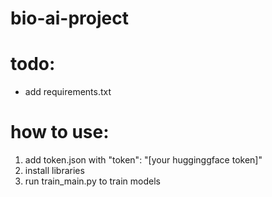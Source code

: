 # bio-ai-project

# todo:
- add requirements.txt

# how to use:
1. add token.json with "token": "[your hugginggface token]"
2. install libraries
3. run train_main.py to train models
